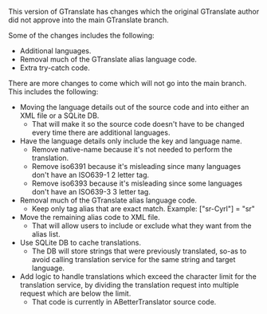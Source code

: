 This version of GTranslate has changes which the original GTranslate author did not approve into the main GTranslate branch.

Some of the changes includes the following:
* Additional languages.
* Removal much of the GTranslate alias language code.
* Extra try-catch code.

There are more changes to come which will not go into the main branch.
This includes the following:

* Moving the language details out of the source code and into either an XML file or a SQLite DB.
  * That will make it so the source code doesn't have to be changed every time there are additional languages.
* Have the language details only include the key and language name.
  * Remove native-name because it's not needed to perform the translation.
  * Remove iso6391 because it's misleading since many languages don't have an ISO639-1 2 letter tag.
  * Remove iso6393 because it's misleading since some languages don't have an ISO639-3 3 letter tag.
* Removal much of the GTranslate alias language code.
  * Keep only tag alias that are exact match.  Example: ["sr-Cyrl"] = "sr"
* Move the remaining alias code to XML file. 
  * That will allow users to include or exclude what they want from the alias list.
* Use SQLite DB to cache translations. 
  * The DB will store strings that were previously translated, so-as to avoid calling translation service for the same string and target language.
* Add logic to handle translations which exceed the character limit for the translation service, by dividing the translation request into multiple request which are below the limit.
  * That code is currently in ABetterTranslator source code.
